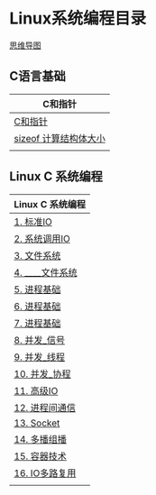 # Linux系统编程目录

[思维导图](/LinuxC/Linux系统编程.md)

## C语言基础

| C和指针                                         |
| -------------------------------------------- |
| [C和指针](/LinuxC/C语言基础/0_C和指针.md)              |
| [sizeof 计算结构体大小](/LinuxC/C语言基础/1_计算结构体大小.md) |
|                                              |

## Linux C 系统编程

| Linux C 系统编程                         |
| ------------------------------------ |
| [1. 标准IO](/LinuxC/1_标准IO.md)         |
| [2. 系统调用IO](/LinuxC/2_系统调用IO.md)     |
| [3. 文件系统](/LinuxC/3_文件系统.md)         |
| [4. ____文件系统](/LinuxC/4_文件系统.md)     |
| [5. 进程基础](/LinuxC/5_进程基础.md)         |
| [6. 进程基础](/LinuxC/6_进程基础.md)         |
| [7. 进程基础](/LinuxC/7_进程基础.md)         |
| [8. 并发_信号](/LinuxC/8_并发_信号.md)       |
| [9. 并发_线程](/LinuxC/9_并发_线程.md)       |
| [10. 并发_协程](/LinuxC/14_并发_协程.md)     |
| [11. 高级IO](/LinuxC/10_高级IO_非阻塞IO.md) |
| [12. 进程间通信](/LinuxC/11_进程间通信.md)     |
| [13. Socket](/LinuxC/12_Socket.md)   |
| [14. 多播组播](/LinuxC/多播组播.md)          |
| [15. 容器技术](/LinuxC/13_容器技术.md)       |
| [16. IO多路复用](/LinuxC/15_IO多路复用.md)   |
|                                      |
